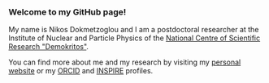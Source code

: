 ### Welcome to my GitHub page!

My name is Nikos Dokmetzoglou and I am a postdoctoral researcher at the Institute of Nuclear and Particle Physics of the [National Centre of Scientific Research "Demokritos"](http://www.inp.demokritos.gr/). 

<!--
I am interested in the symmetry properties of scalar and gauge field theories and their scattering amplitudes.

I will soon be uploading some Mathematica packages that I built while working on my [latest research paper](https://arxiv.org/abs/2207.14806).

-->

You can find more about me and my research by visiting my [personal website](https://nikosdokmetzoglou.github.io/) 
or my [ORCID](https://orcid.org/0000-0002-1520-8758) and [INSPIRE](https://inspirehep.net/authors/1808352) profiles.

<!--
**NikosDokmetzoglou/NikosDokmetzoglou** is a ✨ _special_ ✨ repository because its `README.md` (this file) appears on your GitHub profile.

Here are some ideas to get you started:

- 🔭 I’m currently working on ...
- 🌱 I’m currently learning ...
- 👯 I’m looking to collaborate on ...
- 🤔 I’m looking for help with ...
- 💬 Ask me about ...
- 📫 How to reach me: ...
- 😄 Pronouns: ...
- ⚡ Fun fact: ...
-->
